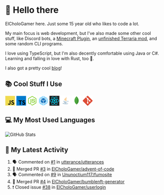 # 👋 Hello there

ElCholoGamer here. Just some 15 year old who likes to code a lot.

My main focus is web development, but I've also made some other cool stuff, like Discord bots, a [Minecraft Plugin](https://www.spigotmc.org/resources/userlogin.80669/), an [unfinished Terraria mod](https://github.com/ElCholoGamer/GamerClass), and some random CLI programs.

I love using TypeScript, but I'm also decently comfortable using Java or C#. Learning and falling in love with Rust, too 🦀.

I also got a pretty cool [blog](https://blog.elchologamer.me/)!

## 📚 Cool Stuff I Use

![JavaScript](https://raw.githubusercontent.com/ElCholoGamer/ElCholoGamer/master/icons/javascript.png)
![TypeScript](https://raw.githubusercontent.com/ElCholoGamer/ElCholoGamer/master/icons/typescript.png)
![Node.js](https://raw.githubusercontent.com/ElCholoGamer/ElCholoGamer/master/icons/node.png)
![Webpack](https://raw.githubusercontent.com/ElCholoGamer/ElCholoGamer/master/icons/webpack.png)
![React](https://raw.githubusercontent.com/ElCholoGamer/ElCholoGamer/master/icons/react.png)
![Java](https://raw.githubusercontent.com/ElCholoGamer/ElCholoGamer/master/icons/java.png)
![MongoDB](https://raw.githubusercontent.com/ElCholoGamer/ElCholoGamer/master/icons/mongodb.png)
![Git](https://raw.githubusercontent.com/ElCholoGamer/ElCholoGamer/master/icons/git.png)

## 💻 My Most Used Languages

![GitHub Stats](https://github-readme-stats.vercel.app/api/top-langs?username=ElCholoGamer&theme=tokyonight)

## 📰 My Latest Activity

<!--START_SECTION:activity-->

1. 🗣 Commented on [#1](https://github.com/utterance/utterances/issues/1) in [utterance/utterances](https://github.com/utterance/utterances)
2. 🎉 Merged PR [#3](https://github.com/ElCholoGamer/advent-of-code/pull/3) in [ElCholoGamer/advent-of-code](https://github.com/ElCholoGamer/advent-of-code)
3. 🗣 Commented on [#9](https://github.com/Ununoctium117/fumosite/issues/9) in [Ununoctium117/fumosite](https://github.com/Ununoctium117/fumosite)
4. 🎉 Merged PR [#4](https://github.com/ElCholoGamer/bumblenft-generator/pull/4) in [ElCholoGamer/bumblenft-generator](https://github.com/ElCholoGamer/bumblenft-generator)
5. ❗️ Closed issue [#38](https://github.com/ElCholoGamer/userlogin/issues/38) in [ElCholoGamer/userlogin](https://github.com/ElCholoGamer/userlogin)
<!--END_SECTION:activity-->

